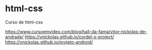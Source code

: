 # html-css
 Curso de html-css

 https://www.cursoemvideo.com/blog/hall-da-fama/vitor-nickolas-de-andrade/
 https://vnickolas.github.io/cordel-s-project/
 https://vnickolas.github.io/projeto-android/
 
<a href="https://www.cursoemvideo.com/blog/hall-da-fama/vitor-nickolas-de-andrade/"></a>
<a href="https://vnickolas.github.io/projeto-android/"></a>
<a href="https://vnickolas.github.io/cordel-s-project/"></a>
